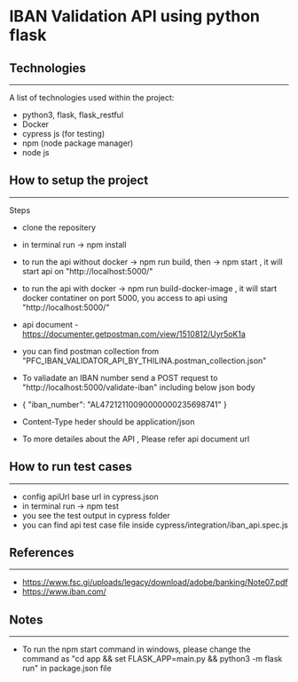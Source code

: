 # IBAN Validation API using python flask


## Technologies
***
A list of technologies used within the project:
* python3, flask, flask_restful
* Docker
* cypress js (for testing)
* npm (node package manager)
* node js

## How to setup the project
***
Steps
* clone the repositery
* in terminal run -> npm install
* to run the api without docker  ->  npm run build, then -> npm start , it will start api on  "http://localhost:5000/"
* to run the api with docker  ->  npm run build-docker-image , it will start docker contatiner on port 5000, you access to api using "http://localhost:5000/"
* api document - https://documenter.getpostman.com/view/1510812/Uyr5oK1a
* you can find postman collection from "PFC_IBAN_VALIDATOR_API_BY_THILINA.postman_collection.json"
* To valiadate an IBAN number send a POST request to "http://localhost:5000/validate-iban" including below json body
* {
    "iban_number": "AL47212110090000000235698741"
  }
  
* Content-Type heder should be application/json
* To more detailes about the API , Please refer api document url

## How to run test cases
***
* config apiUrl base url in cypress.json
* in terminal run -> npm test
* you see the test output in cypress folder
* you can find api test case file inside cypress/integration/iban_api.spec.js

## References
***
*  https://www.fsc.gi/uploads/legacy/download/adobe/banking/Note07.pdf
*  https://www.iban.com/

## Notes
***
* To run the npm start command in windows, please change the command as "cd app && set FLASK_APP=main.py && python3 -m flask run" in package.json file
